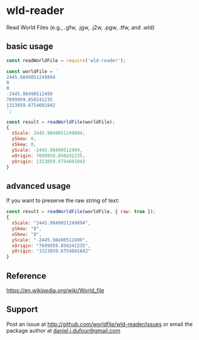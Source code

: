 # wld-reader
Read World Files (e.g., .gfw, .jgw, .j2w, .pgw, .tfw, and .wld)

## basic usage
```javascript
const readWorldFile = require('wld-reader');

const worldFile = `
2445.9849051249894
0
0
-2445.98490512499
7699959.850241235
1323859.6754601842
`;

const result = readWorldFile(worldFile);
{
  xScale: 2445.9849051249894,
  ySkew: 0,
  xSkew: 0,
  yScale: -2445.98490512499,
  xOrigin: 7699959.850241235,
  yOrigin: 1323859.6754601842
}
```

## advanced usage
If you want to preserve the raw string of text:
```js
const result = readWorldFile(worldFile, { raw: true });
{
  xScale: "2445.9849051249894",
  ySkew: "0",
  xSkew: "0",
  yScale: "-2445.98490512499",
  xOrigin: "7699959.850241235",
  yOrigin: "1323859.6754601842"
}
```
## Reference
https://en.wikipedia.org/wiki/World_file

## Support
Post an issue at http://github.com/worldfile/wld-reader/issues or email the package author at daniel.j.dufour@gmail.com
